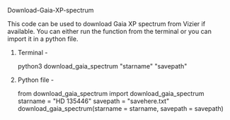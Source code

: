 Download-Gaia-XP-spectrum

This code can be used to download Gaia XP spectrum from Vizier if available. You can either run the function from the terminal or you can import it in a python file.

1. Terminal - 

   python3 download_gaia_spectrum "starname" "savepath"

2. Python file -

   from download_gaia_spectrum import download_gaia_spectrum
   starname = "HD 135446"
   savepath = "savehere.txt"
   download_gaia_spectrum(starname = starname, savepath = savepath)
